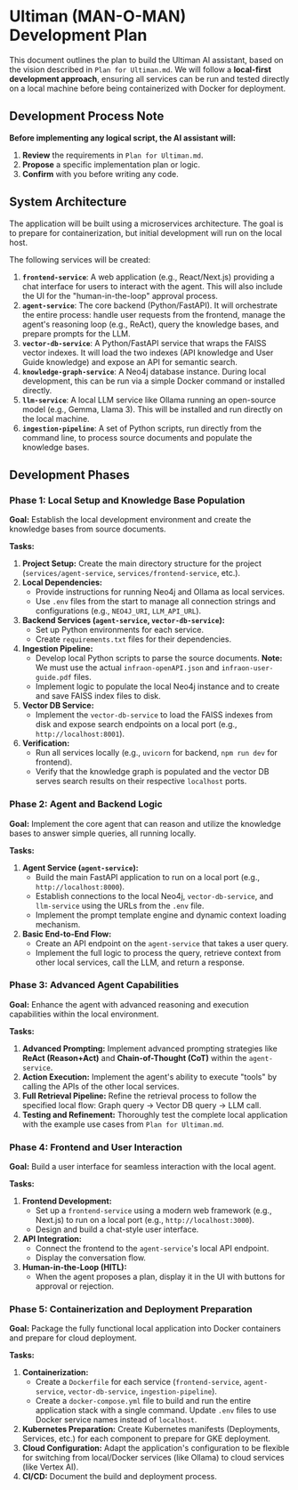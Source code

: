 # Ultiman (MAN-O-MAN) Development Plan

This document outlines the plan to build the Ultiman AI assistant, based on the vision described in `Plan for Ultiman.md`. We will follow a **local-first development approach**, ensuring all services can be run and tested directly on a local machine before being containerized with Docker for deployment.

## Development Process Note

**Before implementing any logical script, the AI assistant will:**
1.  **Review** the requirements in `Plan for Ultiman.md`.
2.  **Propose** a specific implementation plan or logic.
3.  **Confirm** with you before writing any code.

## System Architecture

The application will be built using a microservices architecture. The goal is to prepare for containerization, but initial development will run on the local host.

The following services will be created:

1.  **`frontend-service`**: A web application (e.g., React/Next.js) providing a chat interface for users to interact with the agent. This will also include the UI for the "human-in-the-loop" approval process.
2.  **`agent-service`**: The core backend (Python/FastAPI). It will orchestrate the entire process: handle user requests from the frontend, manage the agent's reasoning loop (e.g., ReAct), query the knowledge bases, and prepare prompts for the LLM.
3.  **`vector-db-service`**: A Python/FastAPI service that wraps the FAISS vector indexes. It will load the two indexes (API knowledge and User Guide knowledge) and expose an API for semantic search.
4.  **`knowledge-graph-service`**: A Neo4j database instance. During local development, this can be run via a simple Docker command or installed directly.
5.  **`llm-service`**: A local LLM service like Ollama running an open-source model (e.g., Gemma, Llama 3). This will be installed and run directly on the local machine.
6.  **`ingestion-pipeline`**: A set of Python scripts, run directly from the command line, to process source documents and populate the knowledge bases.

## Development Phases

### Phase 1: Local Setup and Knowledge Base Population

**Goal:** Establish the local development environment and create the knowledge bases from source documents.

**Tasks:**
1.  **Project Setup:** Create the main directory structure for the project (`services/agent-service`, `services/frontend-service`, etc.).
2.  **Local Dependencies:**
    *   Provide instructions for running Neo4j and Ollama as local services.
    *   Use `.env` files from the start to manage all connection strings and configurations (e.g., `NEO4J_URI`, `LLM_API_URL`).
3.  **Backend Services (`agent-service`, `vector-db-service`):**
    *   Set up Python environments for each service.
    *   Create `requirements.txt` files for their dependencies.
4.  **Ingestion Pipeline:**
    *   Develop local Python scripts to parse the source documents. **Note:** We must use the actual `infraon-openAPI.json` and `infraon-user-guide.pdf` files.
    *   Implement logic to populate the local Neo4j instance and to create and save FAISS index files to disk.
5.  **Vector DB Service:**
    *   Implement the `vector-db-service` to load the FAISS indexes from disk and expose search endpoints on a local port (e.g., `http://localhost:8001`).
6.  **Verification:**
    *   Run all services locally (e.g., `uvicorn` for backend, `npm run dev` for frontend).
    *   Verify that the knowledge graph is populated and the vector DB serves search results on their respective `localhost` ports.

### Phase 2: Agent and Backend Logic

**Goal:** Implement the core agent that can reason and utilize the knowledge bases to answer simple queries, all running locally.

**Tasks:**
1.  **Agent Service (`agent-service`):**
    *   Build the main FastAPI application to run on a local port (e.g., `http://localhost:8000`).
    *   Establish connections to the local Neo4j, `vector-db-service`, and `llm-service` using the URLs from the `.env` file.
    *   Implement the prompt template engine and dynamic context loading mechanism.
2.  **Basic End-to-End Flow:**
    *   Create an API endpoint on the `agent-service` that takes a user query.
    *   Implement the full logic to process the query, retrieve context from other local services, call the LLM, and return a response.

### Phase 3: Advanced Agent Capabilities

**Goal:** Enhance the agent with advanced reasoning and execution capabilities within the local environment.

**Tasks:**
1.  **Advanced Prompting:** Implement advanced prompting strategies like **ReAct (Reason+Act)** and **Chain-of-Thought (CoT)** within the `agent-service`.
2.  **Action Execution:** Implement the agent's ability to execute "tools" by calling the APIs of the other local services.
3.  **Full Retrieval Pipeline:** Refine the retrieval process to follow the specified local flow: Graph query -> Vector DB query -> LLM call.
4.  **Testing and Refinement:** Thoroughly test the complete local application with the example use cases from `Plan for Ultiman.md`.

### Phase 4: Frontend and User Interaction

**Goal:** Build a user interface for seamless interaction with the local agent.

**Tasks:**
1.  **Frontend Development:**
    *   Set up a `frontend-service` using a modern web framework (e.g., Next.js) to run on a local port (e.g., `http://localhost:3000`).
    *   Design and build a chat-style user interface.
2.  **API Integration:**
    *   Connect the frontend to the `agent-service`'s local API endpoint.
    *   Display the conversation flow.
3.  **Human-in-the-Loop (HITL):**
    *   When the agent proposes a plan, display it in the UI with buttons for approval or rejection.

### Phase 5: Containerization and Deployment Preparation

**Goal:** Package the fully functional local application into Docker containers and prepare for cloud deployment.

**Tasks:**
1.  **Containerization:**
    *   Create a `Dockerfile` for each service (`frontend-service`, `agent-service`, `vector-db-service`, `ingestion-pipeline`).
    *   Create a `docker-compose.yml` file to build and run the entire application stack with a single command. Update `.env` files to use Docker service names instead of `localhost`.
2.  **Kubernetes Preparation:** Create Kubernetes manifests (Deployments, Services, etc.) for each component to prepare for GKE deployment.
3.  **Cloud Configuration:** Adapt the application's configuration to be flexible for switching from local/Docker services (like Ollama) to cloud services (like Vertex AI).
4.  **CI/CD:** Document the build and deployment process. 